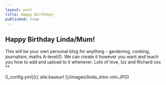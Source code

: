 ```yaml
---
layout: post
title: Happy Birthday!
published: true
---
```


## Happy Birthday Linda/Mum!
This will be your own personal blog for anything - gardening, cooking, journalism, maths A-level(!). We can create it however you want and teach you how to add and upload to it whenever. 
Lots of love,
Izz and Richard xxx
**

![_config.yml]({{ site.baseurl }}/images/linda_intro-min.JPG)
